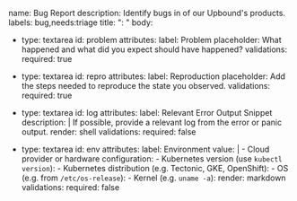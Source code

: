 name: Bug Report
description: Identify bugs in of our Upbound's products.
labels: bug,needs:triage
title: "<component name>: <bug overview>"
body:
  - type: textarea
    id: problem
    attributes:
      label: Problem
      placeholder: What happened and what did you expect should have happened?
    validations:
      required: true

  - type: textarea
    id: repro
    attributes:
      label: Reproduction
      placeholder: Add the steps needed to reproduce the state you observed.
    validations:
      required: true

  - type: textarea
    id: log
    attributes:
      label: Relevant Error Output Snippet
      description: |
        If possible, provide a relevant log from the error or panic output.
      render: shell
    validations:
      required: false

  - type: textarea
    id: env
    attributes:
      label: Environment
      value: |
          - Cloud provider or hardware configuration: 
          - Kubernetes version (use `kubectl version`): 
          - Kubernetes distribution (e.g. Tectonic, GKE, OpenShift): 
          - OS (e.g. from `/etc/os-release`): 
          - Kernel (e.g. `uname -a`): 
      render: markdown
    validations:
      required: false    
